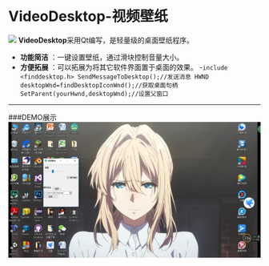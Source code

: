 ﻿# VideoDesktop-视频壁纸

![](logo.ico)
**VideoDesktop**采用Qt编写，是轻量级的桌面壁纸程序。
 
- **功能简洁** ：一键设置壁纸，通过滑块控制音量大小。
- **方便拓展** ：可以拓展为将其它软件界面置于桌面的效果。
-`include <finddesktop.h>
SendMessageToDesktop();//发送消息
HWND desktopWnd=findDesktopIconWnd();//获取桌面句柄
SetParent(yourHwnd,desktopWnd);//设置父窗口
`

-------------------
###DEMO展示
![](demotest.jpg)